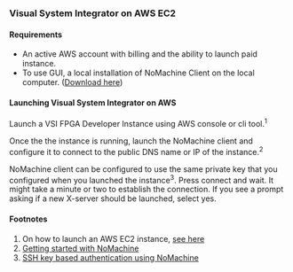 ### Visual System Integrator on AWS EC2

#### Requirements
- An active AWS account with billing and the ability to launch paid instance.
- To use GUI, a local installation of NoMachine Client on the local computer. ([Download here](https://www.nomachine.com))

#### Launching Visual System Integrator on AWS
Launch a VSI FPGA Developer Instance using AWS console or cli tool.<sup>1</sup>

Once the the instance is running, launch the NoMachine client and configure it to connect to the public DNS name or IP of the instance.<sup>2</sup>

NoMachine client can be configured to use the same private key that you configured when you launched the instance<sup>3</sup>.
Press connect and wait. It might take a minute or two to establish the connection. If you see a prompt asking if a new X-server should be launched, select yes.

#### Footnotes
1. On how to launch an AWS EC2 instance, [see here](http://docs.aws.amazon.com/AWSEC2/latest/UserGuide/LaunchingAndUsingInstances.html)
1. [Getting started with NoMachine](https://www.nomachine.com/getting-started-with-nomachine)
1. [SSH key based authentication using NoMachine](https://www.nomachine.com/AR02L00785)
